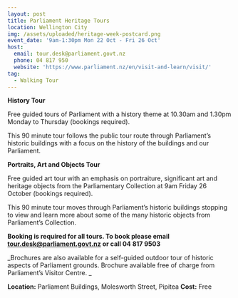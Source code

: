 ```yaml
---
layout: post
title: Parliament Heritage Tours
location: Wellington City
img: /assets/uploaded/heritage-week-postcard.png
event_date: '9am-1:30pm Mon 22 Oct - Fri 26 Oct'
host:
  email: tour.desk@parliament.govt.nz
  phone: 04 817 950
  website: 'https://www.parliament.nz/en/visit-and-learn/visit/'
tag:
  - Walking Tour
---
```

**History Tour**

Free guided tours of Parliament with a history theme at 10.30am and 1.30pm Monday to Thursday (bookings required).

This 90 minute tour follows the public tour route through Parliament’s historic buildings with a focus on the history of the buildings and our Parliament.

**Portraits, Art and Objects Tour**

Free guided art tour with an emphasis on portraiture, significant art and heritage objects from the Parliamentary Collection at 9am Friday 26 October (bookings required). 

This 90 minute tour moves through Parliament’s historic buildings stopping to view and learn more about some of the many historic objects from Parliament’s Collection.

**Booking is required for all tours. To book please email tour.desk@parliament.govt.nz or call 04 817 9503**

_Brochures are also available for a self-guided outdoor tour of historic aspects of Parliament grounds. Brochure available free of charge from Parliament’s Visitor Centre. _

**Location:** Parliament Buildings, Molesworth Street, Pipitea
**Cost:** Free
